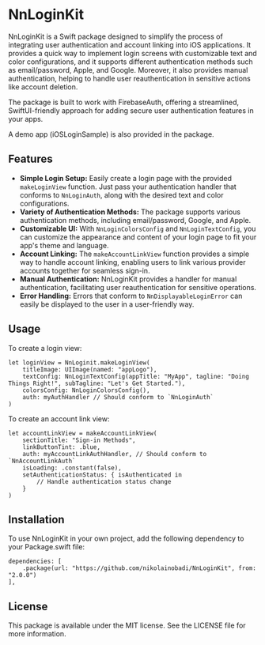 # NnLoginKit

NnLoginKit is a Swift package designed to simplify the process of integrating user authentication and account linking into iOS applications. It provides a quick way to implement login screens with customizable text and color configurations, and it supports different authentication methods such as email/password, Apple, and Google. Moreover, it also provides manual authentication, helping to handle user reauthentication in sensitive actions like account deletion.

The package is built to work with FirebaseAuth, offering a streamlined, SwiftUI-friendly approach for adding secure user authentication features in your apps.

A demo app (iOSLoginSample) is also provided in the package.

## Features

- **Simple Login Setup:** Easily create a login page with the provided `makeLoginView` function. Just pass your authentication handler that conforms to `NnLoginAuth`, along with the desired text and color configurations.
- **Variety of Authentication Methods:** The package supports various authentication methods, including email/password, Google, and Apple.
- **Customizable UI:** With `NnLoginColorsConfig` and `NnLoginTextConfig`, you can customize the appearance and content of your login page to fit your app's theme and language.
- **Account Linking:** The `makeAccountLinkView` function provides a simple way to handle account linking, enabling users to link various provider accounts together for seamless sign-in.
- **Manual Authentication:** NnLoginKit provides a handler for manual authentication, facilitating user reauthentication for sensitive operations.
- **Error Handling:** Errors that conform to `NnDisplayableLoginError` can easily be displayed to the user in a user-friendly way.


## Usage
To create a login view:

```
let loginView = NnLoginit.makeLoginView(
    titleImage: UIImage(named: "appLogo"),
    textConfig: NnLoginTextConfig(appTitle: "MyApp", tagline: "Doing Things Right!", subTagline: "Let's Get Started."),
    colorsConfig: NnLoginColorsConfig(),
    auth: myAuthHandler // Should conform to `NnLoginAuth`
)

``` 

To create an account link view:

```
let accountLinkView = makeAccountLinkView(
    sectionTitle: "Sign-in Methods",
    linkButtonTint: .blue,
    auth: myAccountLinkAuthHandler, // Should conform to `NnAccountLinkAuth`
    isLoading: .constant(false),
    setAuthenticationStatus: { isAuthenticated in 
        // Handle authentication status change
    }
)

```

## Installation

To use NnLoginKit in your own project, add the following dependency to your Package.swift file:

```
dependencies: [
    .package(url: "https://github.com/nikolainobadi/NnLoginKit", from: "2.0.0")
],
```

<!--## Images-->
<!---->
<!--<div style="display: flex; justify-content: space-between;">-->
<!--   <img src="Demo-images/loginView.png" height="400">-->
<!--   <img src="Demo-images/signup_errorMessage.png" height="400">-->
<!--   <img src="Demo-images/resetPasswordView.png" height="400">-->
<!--</div>-->


## License
This package is available under the MIT license. See the LICENSE file for more information.
